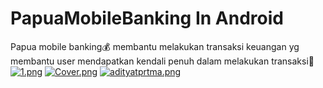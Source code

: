 # PapuaMobileBanking In Android
Papua mobile banking💰
membantu melakukan transaksi keuangan yg membantu user mendapatkan kendali penuh dalam melakukan transaksi💸
[![1.png](https://i.postimg.cc/nLL35Hjs/1.png)](https://postimg.cc/qN9c6HG0)
[![Cover.png](https://i.postimg.cc/pLSzxtnN/Cover.png)](https://postimg.cc/SnWJ73rV)
[![adityatprtma.png](https://i.postimg.cc/ncyZpPYc/adityatprtma.png)](https://postimg.cc/2V7gxTKP)


